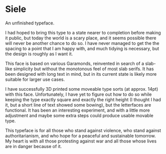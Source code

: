 # Siele

An unfinished typeface.

I had hoped to bring this type to a state nearer to completion before making it public, but today the world is a scary place, and it seems possible there will never be another chance to do so. I have never managed to get the the spacing to a point that I am happy with, and much tidying is necessary, but the design is roughly as I want it.

This face is based on various Garamonds, reinvented in search of a slab-like simplicity but without the monotonous feel of most slab serifs. It has been designed with long text in mind, but in its current state is likely more suitable for larger use cases.

I have successfully 3D printed some moveable type sorts (at approx. 14pt) with this face. Unfortunately, I have yet to figure out how to do so while keeping the type exactly square and exactly the right height (I thought I had it, but a short line of text showed some bowing), but the letterfaces are functional. It has been an interesting experiment, and with a little more adjustment and maybe some extra steps could produce usable movable type.

This typeface is for all those who stand against violence, who stand against authoritarianism, and who hope for a peaceful and sustainable tomorrow. My heart is with all those protesting against war and all those whose lives are in danger because of it.

